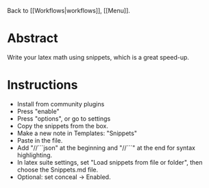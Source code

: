 Back to [[Workflows|workflows]], [[Menu]].

# Abstract
Write your latex math using snippets, which is a great speed-up.

# Instructions
- Install from community plugins
- Press "enable" 
- Press "options", or go to settings
- Copy the snippets from the box.
- Make a new note in Templates: "Snippets"
- Paste in the file.
- Add "//\`\`\`json" at the beginning and "//\`\`\`" at the end for syntax highlighting.
- In latex suite settings, set "Load snippets from file or folder", then choose the Snippets.md file.
- Optional: set conceal -> Enabled.
